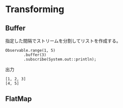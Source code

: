 # Transforming
## Buffer
指定した間隔でストリームを分割してリストを作成する。

```
Observable.range(1, 5)
        .buffer(3)
        .subscribe(System.out::println);
```

出力

```
[1, 2, 3]
[4, 5]
```

## FlatMap